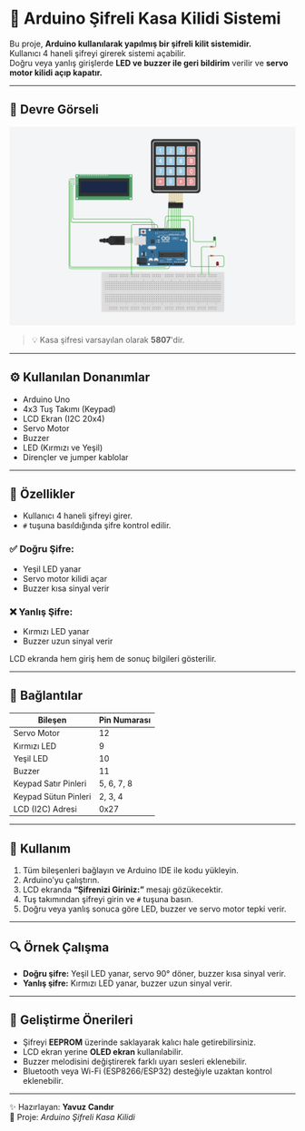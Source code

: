 # 🔐 Arduino Şifreli Kasa Kilidi Sistemi

Bu proje, **Arduino kullanılarak yapılmış bir şifreli kilit sistemidir.**  
Kullanıcı 4 haneli şifreyi girerek sistemi açabilir.  
Doğru veya yanlış girişlerde **LED ve buzzer ile geri bildirim** verilir ve **servo motor kilidi açıp kapatır.**

---

## 📸 Devre Görseli

![Kasa Kilidi Devre Görseli](devre.png)

> 💡 Kasa şifresi varsayılan olarak **5807**'dir.

---

## ⚙️ Kullanılan Donanımlar

- Arduino Uno  
- 4x3 Tuş Takımı (Keypad)  
- LCD Ekran (I2C 20x4)  
- Servo Motor  
- Buzzer  
- LED (Kırmızı ve Yeşil)  
- Dirençler ve jumper kablolar  

---

## 🧠 Özellikler

- Kullanıcı 4 haneli şifreyi girer.  
- `#` tuşuna basıldığında şifre kontrol edilir.  

### ✅ Doğru Şifre:
- Yeşil LED yanar  
- Servo motor kilidi açar  
- Buzzer kısa sinyal verir  

### ❌ Yanlış Şifre:
- Kırmızı LED yanar  
- Buzzer uzun sinyal verir  

LCD ekranda hem giriş hem de sonuç bilgileri gösterilir.  

---

## 🔌 Bağlantılar

| Bileşen | Pin Numarası |
|----------|--------------|
| Servo Motor | 12 |
| Kırmızı LED | 9 |
| Yeşil LED | 10 |
| Buzzer | 11 |
| Keypad Satır Pinleri | 5, 6, 7, 8 |
| Keypad Sütun Pinleri | 2, 3, 4 |
| LCD (I2C) Adresi | 0x27 |

---

## 🚀 Kullanım

1. Tüm bileşenleri bağlayın ve Arduino IDE ile kodu yükleyin.  
2. Arduino’yu çalıştırın.  
3. LCD ekranda **“Şifrenizi Giriniz:”** mesajı gözükecektir.  
4. Tuş takımından şifreyi girin ve `#` tuşuna basın.  
5. Doğru veya yanlış sonuca göre LED, buzzer ve servo motor tepki verir.  

---

## 🔍 Örnek Çalışma

- **Doğru şifre:** Yeşil LED yanar, servo 90° döner, buzzer kısa sinyal verir.  
- **Yanlış şifre:** Kırmızı LED yanar, buzzer uzun sinyal verir.  

---

## 🧩 Geliştirme Önerileri

- Şifreyi **EEPROM** üzerinde saklayarak kalıcı hale getirebilirsiniz.  
- LCD ekran yerine **OLED ekran** kullanılabilir.  
- Buzzer melodisini değiştirerek farklı uyarı sesleri eklenebilir.  
- Bluetooth veya Wi-Fi (ESP8266/ESP32) desteğiyle uzaktan kontrol eklenebilir.

---

✨ Hazırlayan: **Yavuz Candır**  
📅 Proje: *Arduino Şifreli Kasa Kilidi*  
